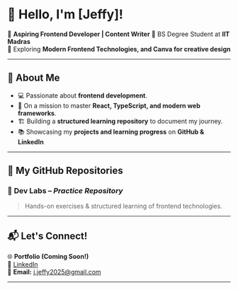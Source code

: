 # 👋 Hello, I'm [Jeffy]!

🚀 **Aspiring Frontend Developer | Content Writer** 
📍 BS Degree Student at **IIT Madras**  
📌 Exploring **Modern Frontend Technologies, and Canva for creative design**

---

## 🌟 About Me

- 💻 Passionate about **frontend development**.
- 🎯 On a mission to master **React, TypeScript, and modern web frameworks**.
- 🏗 Building a **structured learning repository** to document my journey.
- 📚 Showcasing my **projects and learning progress** on **GitHub & LinkedIn**

---

## 📂 My GitHub Repositories

### 🔹 **Dev Labs** – *Practice Repository*
> Hands-on exercises & structured learning of frontend technologies.

---

## 📬 Let's Connect!

🌐 **Portfolio (Coming Soon!)**  
💼 [LinkedIn](www.linkedin.com/in/jeffy-j1623)   
📩 **Email:** j.jeffy2025@gmail.com

---
